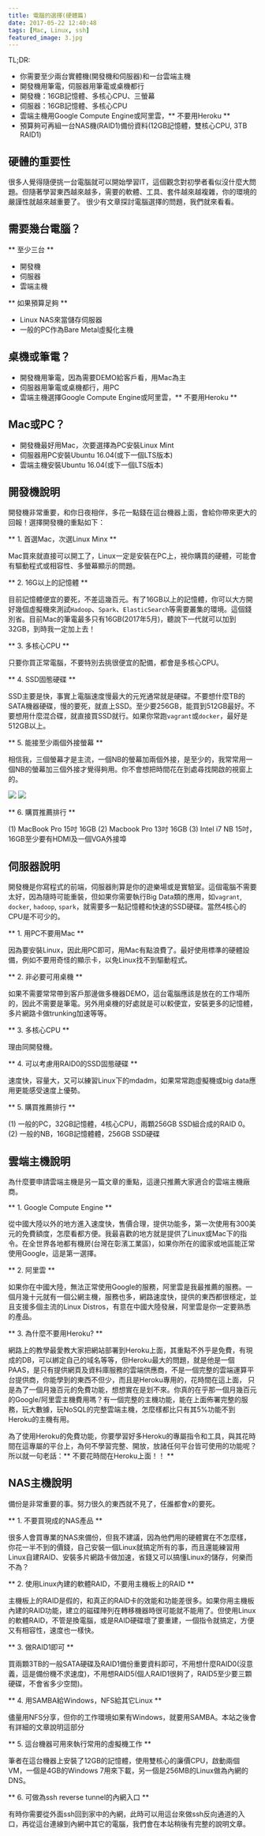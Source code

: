 ```yaml
---
title: 電腦的選擇(硬體篇)
date: 2017-05-22 12:40:48
tags: [Mac, Linux, ssh]
featured_image: 3.jpg
---
```

TL;DR:

* 你需要至少兩台實體機(開發機和伺服器)和一台雲端主機
* 開發機用筆電，伺服器用筆電或桌機都行  
* 開發機：16GB記憶體、多核心CPU、三螢幕
* 伺服器：16GB記憶體、多核心CPU
* 雲端主機用Google Compute Engine或阿里雲，** 不要用Heroku **
* 預算夠可再組一台NAS機(RAID1)備份資料(12GB記憶體，雙核心CPU, 3TB RAID1)
<!--more-->

## 硬體的重要性

很多人覺得隨便挑一台電腦就可以開始學習IT，這個觀念對初學者看似沒什麼大問題。但隨著學習東西越來越多，需要的軟體、工具、套件越來越複雜，你的環境的嚴謹性就越來越重要了。 很少有文章探討電腦選擇的問題，我們就來看看。

## 需要幾台電腦？

** 至少三台 **

* 開發機
* 伺服器
* 雲端主機

** 如果預算足夠 **

* Linux NAS來當儲存伺服器
* 一般的PC作為Bare Metal虛擬化主機

## 桌機或筆電？

* 開發機用筆電，因為需要DEMO給客戶看，用Mac為主
* 伺服器用筆電或桌機都行，用PC
* 雲端主機選擇Google Compute Engine或阿里雲，** 不要用Heroku **

## Mac或PC？

* 開發機最好用Mac，次要選擇為PC安裝Linux Mint
* 伺服器用PC安裝Ubuntu 16.04(或下一個LTS版本)
* 雲端主機安裝Ubuntu 16.04(或下一個LTS版本)

## 開發機說明

開發機非常重要，和你日夜相伴，多花一點錢在這台機器上面，會給你帶來更大的回報！選擇開發機的重點如下：

** 1. 首選Mac，次選Linux Minx **

Mac買來就直接可以開工了，Linux一定是安裝在PC上，視你購買的硬體，可能會有驅動程式或相容性、多螢幕顯示的問題。


** 2. 16G以上的記憶體 **

目前記憶體便宜的要死，不差這幾百元。有了16GB以上的記憶體，你可以大方開好幾個虛擬機來測試`Hadoop`、`Spark`、`ElasticSearch`等需要叢集的環境。這個錢別省。目前Mac的筆電最多只有16GB(2017年5月)，聽說下一代就可以加到32GB，到時我一定加上去！

** 3. 多核心CPU **

只要你買正常電腦，不要特別去挑很便宜的配備，都會是多核心CPU。

** 4. SSD固態硬碟 **

SSD主要是快，事實上電腦速度慢最大的元兇通常就是硬碟。不要想什麼TB的SATA機器硬碟，慢的要死，就直上SSD。至少要256GB，能買到512GB最好。不要想用什麼混合碟，就直接買SSD就行。如果你常跑`vagrant`或`docker`，最好是512GB以上。

** 5. 能接至少兩個外接螢幕 **

相信我，三個螢幕才是主流，一個NB的螢幕加兩個外接，是至少的，我常常用一個NB的螢幕加三個外接才覺得夠用。你不會想把時間花在到處尋找開啟的視窗上的。

![](3.jpg)
![](3desktop.jpg)

** 6. 購買推薦排行 **

(1) MacBook Pro 15吋 16GB
(2) Macbook Pro 13吋 16GB
(3) Intel i7 NB 15吋，16GB至少要有HDMI及一個VGA外接埠

## 伺服器說明

開發機是你寫程式的前端，伺服器則算是你的遊樂場或是實驗室。這個電腦不需要太好，因為隨時可能重裝，但如果你需要執行Big Data類的應用，如`vagrant`, `docker`, `hadoop`, `spark`，就需要多一點記憶體和快速的SSD硬碟。當然4核心的CPU是不可少的。

** 1. 用PC不要用Mac **

因為要安裝Linux，因此用PC即可，用Mac有點浪費了。最好使用標準的硬體設備，例如不要用奇怪的顯示卡，以免Linux找不到驅動程式。

** 2. 非必要可用桌機 **

如果不需要常常帶到客戶那邊做多機器DEMO，這台電腦應該是放在的工作場所的，因此不需要是筆電。另外用桌機的好處就是可以較便宜，安裝更多的記憶體，多片網路卡做trunking加速等等。

** 3. 多核心CPU **

理由同開發機。

** 4. 可以考慮用RAID0的SSD固態硬碟 **

速度快，容量大，又可以練習Linux下的mdadm，如果常常跑虛擬機或big data應用更能感受速度上優勢。

** 5. 購買推薦排行 **

(1) 一般的PC，32GB記憶體，4核心CPU，兩顆256GB SSD組合成的RAID 0。 
(2) 一般的NB，16GB記憶體體，256GB SSD硬碟

## 雲端主機說明

為什麼要申請雲端主機是另一篇文章的重點，這邊只推薦大家適合的雲端主機廠商。

** 1. Google Compute Engine **

從中國大陸以外的地方進入速度快，售價合理，提供功能多，第一次使用有300美元的免費額度，怎麼看都方便。我最喜歡的地方就是提供了Linux或Mac下的指令。在全世界各地都有機房(台灣在彰濱工業區)，如果你所在的國家或地區能正常使用Google，這是第一選擇。

** 2. 阿里雲 **

如果你在中國大陸，無法正常使用Google的服務，阿里雲是我最推薦的服務。一個月幾十元就有一個公網主機，服務也多，網路速度快，提供的東西都很穩定，並且支援多個主流的Linux Distros，有意在中國大陸發展，阿里雲是你一定要熟悉的產品。

** 3. 為什麼不要用Heroku? **

網路上的教學最愛教大家把網站部署到Heroku上面，其重點不外乎是免費，有現成的DB，可以綁定自己的域名等等，但Heroku最大的問題，就是他是一個PAAS，是只有提供網頁及資料庫服務的雲端供應商，不是一個完整的雲端運算平台提供商，你能學到的東西不但少，而且是Heroku專用的，花時間在這上面， 只是為了一個月幾百元的免費功能，想想實在是划不來。你真的在乎那一個月幾百元的Google/阿里雲主機費用嗎？有一個完整的主機功能，能在上面佈署完整的服務，玩大數據，玩NoSQL的完整雲端主機，怎麼樣都比只有其5%功能不到Heroku的主機有用。

為了使用Heroku的免費功能，你要學習好多Heroku的專屬指令和工具，與其花時間在這專屬的平台上，為何不學習完整、開放，放諸任何平台皆可使用的功能呢？所以就一句老話：** 不要花時間在Heroku上面！！ **

## NAS主機說明

備份是非常重要的事。努力很久的東西就不見了，任誰都會x的要死。

** 1. 不要買現成的NAS產品 **


很多人會買專業的NAS來備份，但我不建議，因為他們用的硬體實在不怎麼樣，你花一半不到的價錢，自己安裝一個Linux就搞定所有的事，而且還能練習用Linux自建RAID、安裝多片網路卡做加速，省錢又可以搞懂Linux的儲存，何樂而不為？

** 2. 使用Linux內建的軟體RAID，不要用主機板上的RAID **

主機板上的RAID是假的，和真正的RAID卡的效能和功能差很多。如果你用主機板內建的RAID功能，建立的磁碟陣列在轉移機器時很可能就不能用了。但使用Linux的軟體RAID，不管是換電腦，或是RAID硬碟壞了要重建，一個指令就搞定，方便又有相容性，速度也一樣快。

** 3. 做RAID1即可 **

買兩顆3TB的一般SATA硬碟及RAID1備份重要資料即可，不用想什麼RAID0(沒意義，這是備份機不求速度)，不用想RAID5(個人RAID1很夠了，RAID5至少要三顆硬碟，不會省多少空間)。

** 4. 用SAMBA給Windows，NFS給其它Linux **

儘量用NFS分享，但你的工作環境如果有Windows，就要用SAMBA。本站之後會有詳細的文章說明這部分 

** 5. 這台機器可用來執行常用的虛擬機工作 **

筆者在這台機器上安裝了12GB的記憶體，使用雙核心的廉價CPU，啟動兩個VM，一個是4GB的Windows 7用來下載，另一個是256MB的Linux做為內網的DNS。

** 6. 可做為ssh reverse tunnel的內網入口 **

有時你需要從外面ssh回到家中的內網，此時可以用這台來做ssh反向通道的入口，再從這台連線到內網中其它的電腦，我們會在本站稍後有完整的說明文章。
